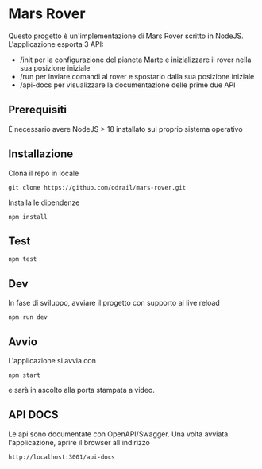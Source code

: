# Mars Rover

Questo progetto è un'implementazione di Mars Rover scritto in NodeJS. L'applicazione esporta 3 API:

- /init per la configurazione del pianeta Marte e inizializzare il rover nella sua posizione iniziale
- /run per inviare comandi al rover e spostarlo dalla sua posizione iniziale
- /api-docs per visualizzare la documentazione delle prime due API

## Prerequisiti

È necessario avere NodeJS > 18 installato sul proprio sistema operativo

## Installazione

Clona il repo in locale
```
git clone https://github.com/odrail/mars-rover.git
```

Installa le dipendenze
```
npm install
```

## Test

```
npm test
```

## Dev

In fase di sviluppo, avviare il progetto con supporto al live reload

```
npm run dev
```

## Avvio
L'applicazione si avvia con

```
npm start
```

e sarà in ascolto alla porta stampata a video.

## API DOCS

Le api sono documentate con OpenAPI/Swagger. Una volta avviata l'applicazione, aprire il browser all'indirizzo

```
http://localhost:3001/api-docs
```